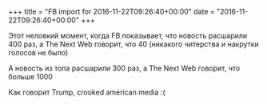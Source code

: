 +++
title = "FB import for 2016-11-22T09:26:40+00:00"
date = "2016-11-22T09:26:40+00:00"
+++

Этот неловкий момент, когда FB показывает, что новость расшарили 400 раз, а The Next Web говорит, что 40 (никакого читерства и накрутки голосов не было)

А новость из топа расшарили 300 раз, а The Next Web говорит, что больше 1000

Как говорит Trump, crooked american media :(



